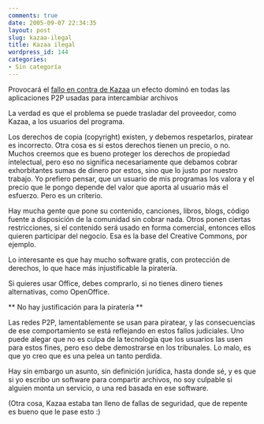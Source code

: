 ```yaml
---
comments: true
date: 2005-09-07 22:34:35
layout: post
slug: kazaa-ilegal
title: Kazaa ilegal
wordpress_id: 144
categories:
- Sin categoría
---
```


Provocará el [fallo en contra de Kazaa](http://www.austlii.edu.au/au/cases/cth/federal_ct/2005/1242.html) un efecto dominó en todas las aplicaciones P2P usadas para intercambiar archivos

La verdad es que el problema se puede trasladar del proveedor, como Kazaa, a los usuarios del programa.

Los derechos de copia (copyright) existen, y debemos respetarlos, piratear es incorrecto. Otra cosa es si estos derechos tienen un precio, o no. Muchos creemos que es bueno proteger los derechos de propiedad intelectual, pero eso no significa necesariamente que debamos cobrar exhorbitantes sumas de dinero por estos, sino que lo justo por nuestro trabajo. Yo prefiero pensar, que un usuario de mis programas los valora y el precio que le pongo depende del valor que aporta al usuario más el esfuerzo. Pero es un criterio.

Hay mucha gente que pone su contenido, canciones, libros, blogs, código fuente a disposición de la comunidad sin cobrar nada. Otros ponen ciertas restricciones, si el contenido será usado en forma comercial, entonces ellos quieren participar del negocio. Esa es la base del Creative Commons, por ejemplo.

Lo interesante es que hay mucho software gratis, con protección de derechos, lo que hace más injustificable la piratería.

Si quieres usar Office, debes comprarlo, si no tienes dinero tienes alternativas, como OpenOffice.

** No hay justificación para la piratería **

Las redes P2P, lamentablemente se usan para piratear, y las consecuencias de ese comportamiento se está reflejando en estos fallos judiciales. Uno puede alegar que no es culpa de la tecnología que los usuarios las usen para estos fines, pero eso debe demostrarse en los tribunales. Lo malo, es que yo creo que es una pelea un tanto perdida.

Hay sin embargo un asunto, sin definición jurídica, hasta donde sé, y es que si yo escribo un software para compartir archivos, no soy culpable si alguien monta un servicio, o una red basada en ese software.

(Otra cosa, Kazaa estaba tan lleno de fallas de seguridad, que de repente es bueno que le pase esto :)



